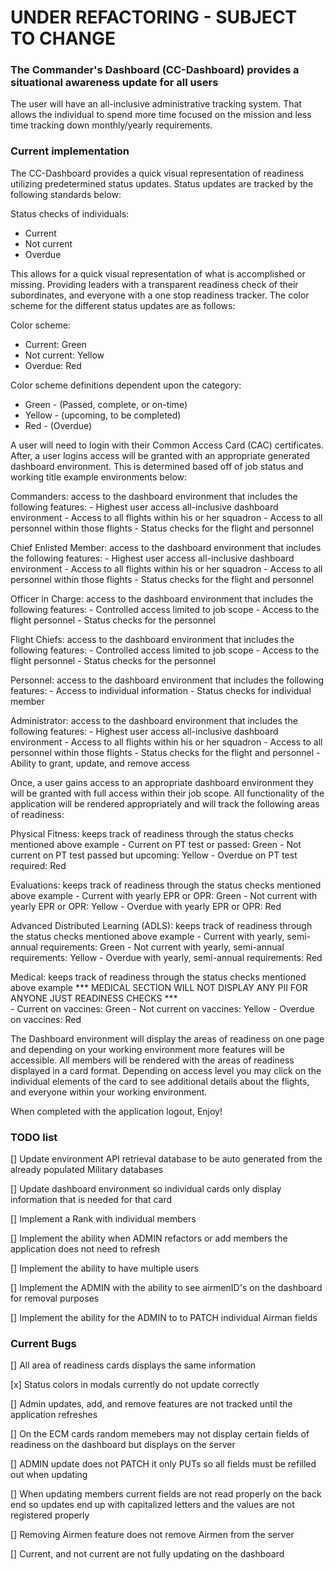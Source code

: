 # UNDER REFACTORING - SUBJECT TO CHANGE

### The Commander's Dashboard (CC-Dashboard) provides a situational awareness update for all users
The user will have an all-inclusive administrative tracking system. That allows the individual to spend more time focused on the mission and less time tracking down monthly/yearly requirements.

### Current implementation
The CC-Dashboard provides a quick visual representation of readiness utilizing predetermined status updates. Status updates are tracked by the following standards below:

Status checks of individuals:
- Current 
- Not current
- Overdue 

This allows for a quick visual representation of what is accomplished or missing. Providing leaders with a transparent readiness check of their subordinates, and everyone with a one stop readiness tracker. The color scheme for the 
different status updates are as follows:

Color scheme:
- Current: Green
- Not current: Yellow
- Overdue: Red

Color scheme definitions dependent upon the category:
- Green - (Passed, complete, or on-time)
- Yellow - (upcoming, to be completed)
- Red - (Overdue)


A user will need to login with their Common Access Card (CAC) certificates. After, a user logins access will be granted with an appropriate generated dashboard environment. This is determined based off of job status and working title example environments below:

Commanders: access to the dashboard environment that includes the following features:
         - Highest user access all-inclusive dashboard environment
         - Access to all flights within his or her squadron
         - Access to all personnel within those flights
         - Status checks for the flight and personnel

Chief Enlisted Member: access to the dashboard environment that includes the following features:
         - Highest user access all-inclusive dashboard environment
         - Access to all flights within his or her squadron
         - Access to all personnel within those flights
         - Status checks for the flight and personnel

Officer in Charge: access to the dashboard environment that includes the following features:
         - Controlled access limited to job scope
         - Access to the flight personnel
         - Status checks for the personnel

Flight Chiefs: access to the dashboard environment that includes the following features:
         - Controlled access limited to job scope
         - Access to the flight personnel
         - Status checks for the personnel

Personnel: access to the dashboard environment that includes the following features:
         - Access to individual information
         - Status checks for individual member

Administrator: access to the dashboard environment that includes the following features:
         - Highest user access all-inclusive dashboard environment
         - Access to all flights within his or her squadron
         - Access to all personnel within those flights
         - Status checks for the flight and personnel
         - Ability to grant, update, and remove access

Once, a user gains access to an appropriate dashboard environment they will be granted with full access within their job scope. All functionality of the application will be rendered appropriately and will track the following
areas of readiness:

Physical Fitness: keeps track of readiness through the status checks mentioned above example
         - Current on PT test or passed: Green 
         - Not current on PT test passed but upcoming: Yellow
         - Overdue on PT test required: Red

Evaluations: keeps track of readiness through the status checks mentioned above example
         - Current with yearly EPR or OPR: Green
         - Not current with yearly EPR or OPR: Yellow
         - Overdue with yearly EPR or OPR: Red

Advanced Distributed Learning (ADLS): keeps track of readiness through the status checks mentioned above example
         - Current with yearly, semi-annual requirements: Green
         - Not current with yearly, semi-annual requirements: Yellow
         - Overdue with yearly, semi-annual requirements: Red

Medical: keeps track of readiness through the status checks mentioned above example
    *** MEDICAL SECTION WILL NOT DISPLAY ANY PII FOR ANYONE JUST READINESS CHECKS ***  
         - Current on vaccines: Green
         - Not current on vaccines: Yellow
         - Overdue on vaccines: Red

The Dashboard environment will display the areas of readiness on one page and depending on your working environment more features will be accessible. All members will be rendered with the areas of readiness displayed in a card format. Depending on access level you may click on the individual elements of the card to see additional details about the flights, and everyone within your working environment. 

When completed with the application logout, Enjoy!

### TODO list
[] Update environment API retrieval database to be auto generated from the already populated Military databases

[] Update dashboard environment so individual cards only display information that is needed for that card

[] Implement a Rank with individual members

[] Implement the ability when ADMIN refactors or add members the application does not need to refresh

[] Implement the ability to have multiple users

[] Implement the ADMIN with the ability to see airmenID's on the dashboard for removal purposes

[] Implement the ability for the ADMIN to to PATCH individual Airman fields

### Current Bugs
[] All area of readiness cards displays the same information

[x] Status colors in modals currently do not update correctly

[] Admin updates, add, and remove features are not tracked until the application refreshes

[] On the ECM cards random memebers may not display certain fields of readiness on the dashboard but displays on the server

[] ADMIN update does not PATCH it only PUTs so all fields must be refilled out when updating

[] When updating members current fields are not read properly on the back end so updates end up with capitalized letters and the values are not registered properly

[] Removing Airmen feature does not remove Airmen from the server

[] Current, and not current are not fully updating on the dashboard
